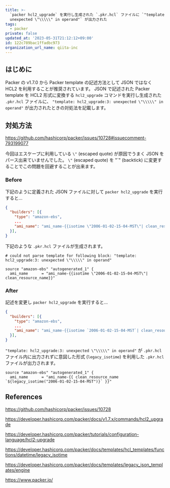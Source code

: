 ```yaml
---
title: >-
  `packer hcl2_upgrade` を実行し生成された `.pkr.hcl` ファイルに `"template: hcl2_upgrade:3:
  unexpected \"\\\\\" in operand"` が出力された
tags:
  - packer
private: false
updated_at: '2023-05-31T21:12:12+09:00'
id: 122c789bac1ffadbc973
organization_url_name: qiita-inc
---
```

## はじめに

Packer の v1.7.0 から Packer template の記述方法として JSON ではなく HCL2 を利用することが推奨されています。
JSON で記述された Packer template を HCL2 形式に変換する `hcl2_upgrade` コマンドを実行し生成された `.pkr.hcl` ファイルに、  `"template: hcl2_upgrade:3: unexpected \"\\\\\" in operand"` が出力されたときの対処法を記載します。

## 対処方法

https://github.com/hashicorp/packer/issues/10728#issuecomment-793199077

今回はエスケープに利用している `\"` (escaped quote) が原因でうまく JSON をパース出来ていませんでした。
`\"` (escaped quote) を "`" (backtick) に変更することでこの問題を回避することが出来ます。

### Before

下記のように定義された JSON ファイルに対して `packer hcl2_upgrade` を実行すると...

```json:sample_packer_template.json
{
  "builders": [{
    "type": "amazon-ebs",
    ...
    "ami_name": "ami_name-{{isotime \"2006-01-02-15-04-MST\"| clean_resource_name}}"
  }],
}
```

下記のような `.pkr.hcl` ファイルが生成されます。

```hcl:sample_packer_template.json.pkr.hcl
# could not parse template for following block: "template: hcl2_upgrade:3: unexpected \"\\\\\" in operand"

source "amazon-ebs" "autogenerated_1" {
  ami_name      = "ami_name-{{isotime \"2006-01-02-15-04-MST\"| clean_resource_name}}"
```

### After

記述を変更し `packer hcl2_upgrade` を実行すると...

```json:sample_packer_template.json
{
  "builders": [{
    "type": "amazon-ebs",
    ...
    "ami_name": "ami_name-{{isotime `2006-01-02-15-04-MST`| clean_resource_name}}"
  }],
}
``` 

 `"template: hcl2_upgrade:3: unexpected \"\\\\\" in operand"` が `.pkr.hcl` ファイル内に出力されずに意図した形式 (`legacy_isotime`) を利用した `.pkr.hcl` ファイルが出力されます。

```hcl:sample_packer_template.json.pkr.hcl
source "amazon-ebs" "autogenerated_1" {
  ami_name      = "ami_name-{{ clean_resource_name `${legacy_isotime("2006-01-02-15-04-MST")}` }}"
```

## References

https://github.com/hashicorp/packer/issues/10728

https://developer.hashicorp.com/packer/docs/v1.7.x/commands/hcl2_upgrade

https://developer.hashicorp.com/packer/tutorials/configuration-language/hcl2-upgrade

https://developer.hashicorp.com/packer/docs/templates/hcl_templates/functions/datetime/legacy_isotime

https://developer.hashicorp.com/packer/docs/templates/legacy_json_templates/engine

https://www.packer.io/
